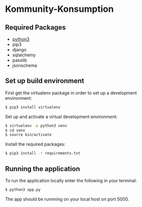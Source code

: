 # Kommunity-Konsumption

## Required Packages

* [python3](https://www.python.org/)
* pip3
* django
* sqlalchemy
* passlib
* jsonschema

## Set up build environment

First get the virtualenv package in order to set up a development environment:

```bash
$ pip3 install virtualenv
```

Set up and activate a virtual development environment:

```bash
$ virtualenv -p python3 venv
$ cd venv
$ source bin/activate
```

Install the required packages:

```bash
$ pip3 install -r requirements.txt
```

## Running the application

To run the application locally enter the following in your terminal:

```bash
$ python3 app.py
```
The app should be runnning on your local host on port 5000.
